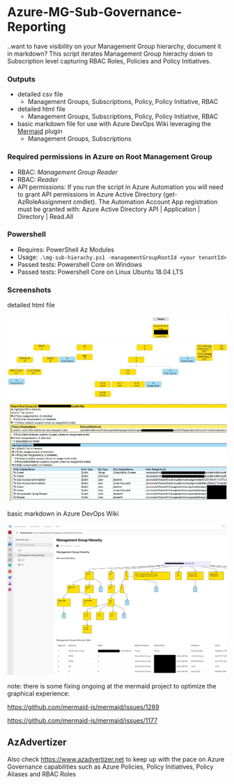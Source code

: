 # Azure-MG-Sub-Governance-Reporting

..want to have visibility on your Management Group hierarchy, document it in markdown? This script iterates Management Group hierachy down to Subscription level capturing RBAC Roles, Policies and Policy Initiatives.

### Outputs

* detailed csv file
  * Management Groups, Subscriptions, Policy, Policy Initiative, RBAC
* detailed html file
  * Management Groups, Subscriptions, Policy, Policy Initiative, RBAC
* basic markdown file for use with Azure DevOps Wiki leveraging the [Mermaid](https://docs.microsoft.com/en-us/azure/devops/release-notes/2019/sprint-158-update#mermaid-diagram-support-in-wiki) plugin
  * Management Groups, Subscriptions

### Required permissions in Azure on Root Management Group

* RBAC: _Management Group Reader_
* RBAC: _Reader_
* API permissions: If you run the script in Azure Automation you will need to grant API permissions in Azure Active Directory (get-AzRoleAssignment cmdlet). The Automation Account App registration must be granted with: Azure Active Directory API | Application | Directory | Read.All

### Powershell

* Requires: PowerShell Az Modules
* Usage: `.\mg-sub-hierachy.ps1 -managementGroupRootId <your tenantId>`
* Passed tests: Powershell Core on Windows
* Passed tests: Powershell Core on Linux Ubuntu 18.04 LTS

### Screenshots

detailed html file

![alt text](img/mg-sub-governance-reporting.jpg "example output")

basic markdown in Azure DevOps Wiki

![alt text](img/mg-sub-governance-reporting_md.jpg "example output")

note: there is some fixing ongoing at the mermaid project to optimize the graphical experience:

<https://github.com/mermaid-js/mermaid/issues/1289>

<https://github.com/mermaid-js/mermaid/issues/1177>

## AzAdvertizer

Also check <https://www.azadvertizer.net> to keep up with the pace on Azure Governance capabilities such as Azure Policies, Policy Initiatives, Policy Aliases and RBAC Roles
